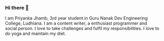 ### Hi there 👋

I am Priyanka Jhamb, 3rd year student in Guru Nanak Dev Engineering College, Ludhiana. 
I am a content writer, a enthusiast programmer and social person. I love to take challenges and fulfil my responsibilities. I love to do yoga and maintain my diet. 
<!--
**PriyankaJhamb/PriyankaJhamb** is a ✨ _special_ ✨ repository because its `README.md` (this file) appears on your GitHub profile.

Here are some ideas to get you started:

- 🔭 I’m currently working on ...
- 🌱 I’m currently learning ...
- 👯 I’m looking to collaborate on ...
- 🤔 I’m looking for help with ...
- 💬 Ask me about ...
- 📫 How to reach me: ...
- 😄 Pronouns: ...
- ⚡ Fun fact: ...
-->

